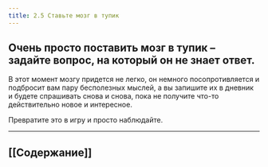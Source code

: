 ```yaml
---
title: 2.5 Ставьте мозг в тупик
---
```

## Очень просто поставить мозг в тупик – задайте вопрос, на который он не знает ответ.

В этот момент мозгу придется не легко, он немного посопротивляется и подбросит вам пару бесполезных мыслей, а вы запишите их в дневник и будете спрашивать снова и снова, пока не получите что-то действительно новое и интересное. 

Превратите это в игру и просто наблюдайте.

---
## [[Содержание]]